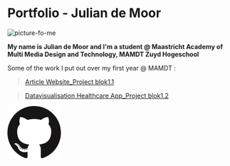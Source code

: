 # Portfolio - Julian de Moor

![picture-fo-me](400.jpeg)

**My name is Julian de Moor and I'm a student @ Maastricht Academy of Multi Media Design and Technology, MAMDT Zuyd Hogeschool**

Some of the work I put out over my first year @ MAMDT :
> [Article Website_Project blok1.1](http://student-1846760moor.mamdt.com/11-whole-task/)

> [Datavisualisation Healthcare App_Project blok1.2](http://student-1846760moor.mamdt.com/12-whole-task/)

[![clickable-img-to-profile](GitHub-Mark-120px-plus.png)](https://github.com/JuliandeMoor)
